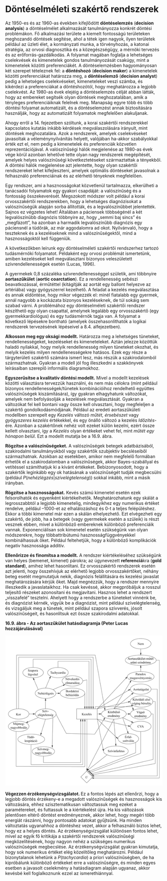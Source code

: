 <?xml version="1.0" encoding="UTF-8" standalone="no"?>

<html xmlns="http://www.w3.org/1999/xhtml"><head><meta name="generator" content="DocBook XSL Stylesheets V1.76.1"/></head><body><div class="section" title="Döntéselméleti szakértő rendszerek"><div class="titlepage"><div><div><h1 class="title"><a id="id710025"/>Döntéselméleti szakértő rendszerek</h1></div></div></div><p class="1">Az 1950-es és az 1960-as években kifejlődött <span class="strong"><strong>döntéselemzés</strong></span> (<span class="strong"><strong>decision analysis</strong></span>) a döntéselmélet alkalmazását tanulmányozza konkrét döntési problémákon. Fő alkalmazási területe a kiemelt fontosságú területeken meghozandó döntések segítése, ahol a tétek igen nagyok, ilyen területek például az üzleti élet, a kormányzati munka, a törvényhozás, a katonai stratégia, az orvosi diagnosztika és a közegészségügy, a mérnöki tervezés és az erőforrás-gazdálkodás. A folyamat magában foglalja a lehetséges cselekvések és kimenetelek gondos tanulmányozását csakúgy, mint a kimenetelek közötti preferenciákét. A döntéselemzésben hagyományosan két szerepet tételeznek fel: a <span class="strong"><strong>döntéshozó</strong></span> (<span class="strong"><strong>decision maker</strong></span>) a kimenetelek közötti preferenciákat határozza meg, a <span class="strong"><strong>döntéselemző</strong></span> (<span class="strong"><strong>decision analyst</strong></span>) pedig a lehetséges cselekvéseket, kimeneteleket veszi számba, és kikérdezi a preferenciákat a döntéshozótól, hogy meghatározza a legjobb cselekvést. Az 1980-as évek elejéig a döntéselemzés célját abban látták, hogy az embereket segítsék olyan döntések meghozatalában, amik a tényleges preferenciáiknak felelnek meg. Manapság egyre több és több döntési folyamat automatizált, és a döntéselemzést annak biztosítására használják, hogy az automatizált folyamatok megfelelően alakuljanak.</p><p>Ahogy erről a 14. fejezetben<span class="emphasis"><em> </em></span>szóltunk, a korai szakértői rendszerekkel kapcsolatos kutatás inkább kérdések megválaszolására irányult, mint döntések meghozatalára. Azok a rendszerek, amelyek cselekvéseket javasoltak a véleménynyilvánítás helyett, valójában ha-akkor szabályokkal érték ezt el, nem pedig a kimenetelek és preferenciák közvetlen reprezentációjával. A valószínűségi hálók megjelenése az 1980-as évek vége körül azonban lehetővé tette olyan nagy rendszerek megépítését, amelyek helyes valószínűségi következtetéseket származtattak a tényekből. A döntési hálók megjelenése azt jelentette, hogy olyan szakértői rendszereket lehet kifejleszteni, amelyek optimális döntéseket javasolnak a felhasználó preferenciáinak és az elérhető tényeknek megfelelően.</p><p>Egy rendszer, ami a hasznosságokat közvetlenül tartalmazza, elkerülheti a tanácsadói folyamatok egy gyakori csapdáját: a valószínűség és a fontosság összekeverését. Megszokott módszer volt például a korai orvosszakértői rendszerekben, hogy a lehetséges diagnózisokat a valószínűségük alapján sorba állították, és a legvalószínűbbet jelentették. Sajnos ez végzetes lehet! Általában a páciensek többségénél a két legvalószínűbb diagnózis többnyire az, hogy „semmi baj sincs” és „megfázott”, ha azonban a harmadik legvalószínűbb diagnózis egy páciensnél a tüdőrák, az már aggodalomra ad okot. Nyilvánvaló, hogy a teszteknek és a kezeléseknek mind a valószínűségektől, mind a hasznosságoktól kell függeniük.</p><p>A következőkben leírunk egy döntéselméleti szakértői rendszerhez tartozó tudásmérnöki folyamatot. Példaként egy orvosi problémát ismertetünk, amiben kezeléseket kell megválasztani bizonyos veleszületett szívrendellenességek esetén (Lucas, 1996).</p><p>A gyermekek 0,8 százaléka szívrendellenességgel születik, ami többnyire <span class="strong"><strong>aortaszűkület</strong></span><span class="strong"><strong> </strong></span>(<span class="strong"><strong>aortic coarctation</strong></span>). Ez a rendellenesség sebészi beavatkozással, érműtéttel (kitágítják az aortát egy ballont helyezve az artériába) vagy gyógyszerrel kezelhető. A feladat a kezelés megválasztása és annak eldöntése, hogy mikor végezzék el: minél fiatalabb egy gyermek, annál nagyobb a kockázata bizonyos kezeléseknek, de túl sokáig sem szabad várni. A problémához egy döntéselméleti szakértői rendszer készíthető egy olyan csapattal, amelynek legalább egy orvosszakértő (egy gyermekkardiológus) és egy tudásmérnök tagja van. A folyamat a következő lépésekre bontható (amelyek összehasonlíthatók a logikai rendszerek tervezésének lépéseivel a 8.4. alfejezetben).</p><p><span class="strong"><strong>Alkosson meg egy oksági modellt.</strong></span> Határozza meg a lehetséges tüneteket, rendellenességeket, kezeléseket és kimeneteleket. Aztán jelezze közöttük haladó nyilakkal, hogy melyik rendellenesség milyen tüneteket okozhat, és melyik kezelés milyen rendellenességekre hatásos. Ezek egy része a tárgyterületi szakértő számára ismert lesz, más részük a szakirodalomból származhatnak. Gyakran a modell jól fog illeszkedni a szakkönyvek leírásaiban szereplő informális diagramokhoz.</p><p><span class="strong"><strong>Egyszerűsítse a kvalitatív döntési modellt.</strong></span> Mivel a modellt kezelések közötti választásra tervezzük használni, és nem más célokra (mint például bizonyos rendellenességek/tünetek kombinációihoz rendelhető együttes valószínűségek kiszámítására), így gyakran elhagyhatunk változókat, amelyek nem befolyásolják a kezelések megválasztását. Gyakran a változókat fel kell bontani vagy össze kell olvasztani, hogy megfeleljen a szakértő gondolkodásmódjának. Például az eredeti aortaszűkületi modellben szerepelt egy <span class="emphasis"><em>Kezelés</em></span> változó <span class="emphasis"><em>műtét, érsebészet </em></span>vagy<span class="emphasis"><em> gyógyszeres kezelés</em></span> értékekkel, és egy önálló változó a kezelés <span class="emphasis"><em>Időzítés-</em></span>ére. Azonban a szakértőnek nehéz volt ezeket külön kezelni, ezért össze kellett olvasztani, így a <span class="emphasis"><em>Kezelés</em></span> olyan értékeket vehet fel, mint <span class="emphasis"><em>műtét egy hónapon belül</em></span>. Ezt a modellt mutatja be a 16.9. ábra. </p><p><span class="strong"><strong>Rögzítse a valószínűségeket.</strong></span> A valószínűségek betegek adatbázisából, szakirodalmi tanulmányokból vagy szakértők szubjektív becsléseiből származhatnak. Azokban az esetekben, amikor nem megfelelő formában érhetők el a szakirodalomban a valószínűségek, akkor Bayes-szabállyal és vetítéssel számíthatjuk ki a kívánt értékeket. Bebizonyosodott, hogy a szakértők leginkább egy ok hatásának a valószínűségét tudják megbecsülni (például <span class="emphasis"><em>P</em></span>(<span class="emphasis"><em>nehézlégzés</em></span>|<span class="emphasis"><em>szívelégtelenség</em></span>)) sokkal inkább, mint a másik irányban.</p><p><span class="strong"><strong>Rögzítse a hasznosságokat.</strong></span> Kevés számú kimenetel esetén ezek felsorolhatók és egyenként kiértékelhetők. Meghatározhatunk egy skálát a legrosszabbtól a legjobb kimenetelig, mindegyikhez egy numerikus értéket rendelve, például –1000-et az elhalálozáshoz és 0-t a teljes felépüléshez. Ekkor a többi kimenetel már ezen a skálán elhelyezhető. Ezt elvégezheti egy szakértő, de jobb, ha a betegek (vagy gyermekek esetén a szüleik) is részt vesznek ebben, mivel a különböző embereknek különböző preferenciáik vannak. Exponenciálisan sok kimenetel esetén szükségünk van olyan módszerekre, hogy többattribútumú hasznosságfüggvényekkel kombinálhassuk őket. Például feltehetjük, hogy a különböző komplikációk negatív hasznossága additív. </p><p><span class="strong"><strong>Ellenőrizze és</strong></span><span class="strong"><strong> finomítsa a modellt.</strong></span> A rendszer kiértékeléséhez szükségünk van helyes (bemenet, kimenet) párokra; az úgynevezett <span class="strong"><strong>referenciá</strong></span>kra (<span class="strong"><strong>gold standard</strong></span>), amihez lehet hasonlítani. Ez orvosszakértő rendszerek esetén azt jelenti, hogy összehívjuk az elérhető legjobb orvosszakértőket, néhány beteg esetét megmutatjuk nekik, diagnózis felállítására és kezelési javaslat meghatározására kérjük őket. Majd megnézzük, hogy a rendszer mennyire illeszkedik a javaslataikhoz. Ha csak kevéssé, akkor megpróbáljuk a rosszul teljesítő részeket azonosítani és megjavítani. Hasznos lehet a rendszert „visszafelé” tesztelni. Ahelyett hogy a rendszerbe a tüneteket vinnénk be, és diagnózist kérnék, vigyük be a diagnózist, mint például szívelégtelenség, és vizsgáljuk meg a tünetek, mint például szapora szívverés, jósolt valószínűségeit, és hasonlítsuk ezt össze szakirodalmi adatokkal.</p><div class="figure"><a id="id710165"/><p class="title"><strong>16.9. ábra - Az aortaszűkület hatásdiagramja (Peter Lucas hozzájárulásával)</strong></p><div class="figure-contents"><div class="mediaobject"><img src="kepek/16-09.png" alt="Az aortaszűkület hatásdiagramja (Peter Lucas hozzájárulásával)"/></div></div></div><p class="1"><span class="strong"><strong>Végezzen érzékenységvizsgálatot. </strong></span>Ez a fontos lépés azt ellenőrzi, hogy a legjobb döntés érzékeny-e a megadott valószínűségek és hasznosságok kis változására, ehhez szisztematikusan változtassuk meg ezeket a paramétereket, és futtassuk le a kiértékelést újra. Ha kis változások jelentősen eltérő döntést eredményeznek, akkor lehet, hogy megéri több energiát rászánni, hogy pontosabb adatokat gyűjtsünk. Ha minden változtatás ugyanahhoz a döntéshez vezet, akkor a felhasználó biztos lehet, hogy ez a helyes döntés. Az érzékenységvizsgálat különösen fontos lehet, mivel az egyik fő kritikája a szakértői rendszerek valószínűségi megközelítésének, hogy nagyon nehéz a szükséges numerikus valószínűségek megbecslése. Az érzékenységvizsgálat gyakran kimutatja, hogy sok numerikus értéket elég közelítőleg meghatározni. Például bizonytalanok lehetünk a <span class="emphasis"><em>P</em></span>(<span class="emphasis"><em>tachycardia</em></span>) a priori valószínűségben, de ha kipróbálunk különböző értékeket erre a valószínűségre, és minden egyes esetben a javasolt cselekmény a hatásdiagram alapján ugyanaz, akkor kevésbé kell foglalkoznunk ezzel az ismerethiánnyal.</p></div></body></html>
